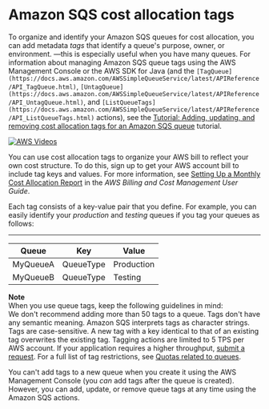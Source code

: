 # Amazon SQS cost allocation tags<a name="sqs-queue-tags"></a>

To organize and identify your Amazon SQS queues for cost allocation, you can add metadata *tags* that identify a queue's purpose, owner, or environment\. —this is especially useful when you have many queues\. For information about managing Amazon SQS queue tags using the AWS Management Console or the AWS SDK for Java \(and the `[TagQueue](https://docs.aws.amazon.com/AWSSimpleQueueService/latest/APIReference/API_TagQueue.html)`, `[UntagQueue](https://docs.aws.amazon.com/AWSSimpleQueueService/latest/APIReference/API_UntagQueue.html)`, and `[ListQueueTags](https://docs.aws.amazon.com/AWSSimpleQueueService/latest/APIReference/API_ListQueueTags.html)` actions\), see the [Tutorial: Adding, updating, and removing cost allocation tags for an Amazon SQS queue](sqs-add-update-remove-tag-queue.md) tutorial\.

[![AWS Videos](http://img.youtube.com/vi/https://www.youtube.com/embed/cQhMtYX6HRI?rel=0&amp;controls=0&amp;showinfo=0/0.jpg)](http://www.youtube.com/watch?v=https://www.youtube.com/embed/cQhMtYX6HRI?rel=0&amp;controls=0&amp;showinfo=0)

You can use cost allocation tags to organize your AWS bill to reflect your own cost structure\. To do this, sign up to get your AWS account bill to include tag keys and values\. For more information, see [Setting Up a Monthly Cost Allocation Report](https://docs.aws.amazon.com/awsaccountbilling/latest/aboutv2/configurecostallocreport.html#allocation-report) in the *AWS Billing and Cost Management User Guide*\.

Each tag consists of a key\-value pair that you define\. For example, you can easily identify your *production* and *testing* queues if you tag your queues as follows:


****  

| Queue | Key | Value | 
| --- | --- | --- | 
| MyQueueA | QueueType | Production | 
| MyQueueB | QueueType | Testing | 

**Note**  
When you use queue tags, keep the following guidelines in mind:  
We don't recommend adding more than 50 tags to a queue\.
Tags don't have any semantic meaning\. Amazon SQS interprets tags as character strings\.
Tags are case\-sensitive\.
A new tag with a key identical to that of an existing tag overwrites the existing tag\.
Tagging actions are limited to 5 TPS per AWS account\. If your application requires a higher throughput, [submit a request](https://console.aws.amazon.com/support/home#/case/create?issueType=service-limit-increase&limitType=service-code-sqs)\.
For a full list of tag restrictions, see [Quotas related to queues](sqs-quotas.md#quotas-queues)\.

You can't add tags to a new queue when you create it using the AWS Management Console \(you *can* add tags after the queue is created\)\. However, you can add, update, or remove queue tags at any time using the Amazon SQS actions\.